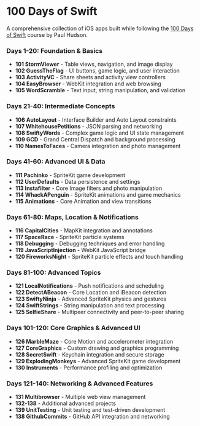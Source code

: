 # 100 Days of Swift

A comprehensive collection of iOS apps built while following the [100 Days of Swift](https://www.hackingwithswift.com/100) course by Paul Hudson.

### **Days 1-20: Foundation & Basics**
- **101 StormViewer** - Table views, navigation, and image display
- **102 GuessTheFlag** - UI buttons, game logic, and user interaction
- **103 ActivityVC** - Share sheets and activity view controllers
- **104 EasyBrowser** - WebKit integration and web browsing
- **105 WordScramble** - Text input, string manipulation, and validation

### **Days 21-40: Intermediate Concepts**
- **106 AutoLayout** - Interface Builder and Auto Layout constraints
- **107 WhitehousePetitions** - JSON parsing and networking
- **108 SwiftyWords** - Complex game logic and UI state management
- **109 GCD** - Grand Central Dispatch and background processing
- **110 NamesToFaces** - Camera integration and photo management

### **Days 41-60: Advanced UI & Data**
- **111 Pachinko** - SpriteKit game development
- **112 UserDefaults** - Data persistence and settings
- **113 Instafilter** - Core Image filters and photo manipulation
- **114 WhackAPenguin** - SpriteKit animations and game mechanics
- **115 Animations** - Core Animation and view transitions

### **Days 61-80: Maps, Location & Notifications**
- **116 CapitalCities** - MapKit integration and annotations
- **117 SpaceRace** - SpriteKit particle systems
- **118 Debugging** - Debugging techniques and error handling
- **119 JavaScriptInjection** - WebKit JavaScript bridge
- **120 FireworksNight** - SpriteKit particle effects and touch handling

### **Days 81-100: Advanced Topics**
- **121 LocalNotifications** - Push notifications and scheduling
- **122 DetectABeacon** - Core Location and iBeacon detection
- **123 SwiftyNinja** - Advanced SpriteKit physics and gestures
- **124 SwiftStrings** - String manipulation and text processing
- **125 SelfieShare** - Multipeer connectivity and peer-to-peer sharing

### **Days 101-120: Core Graphics & Advanced UI**
- **126 MarbleMaze** - Core Motion and accelerometer integration
- **127 CoreGraphics** - Custom drawing and graphics programming
- **128 SecretSwift** - Keychain integration and secure storage
- **129 ExplodingMonkeys** - Advanced SpriteKit game development
- **130 Instruments** - Performance profiling and optimization

### **Days 121-140: Networking & Advanced Features**
- **131 Multibrowser** - Multiple web view management
- **132-138** - Additional advanced projects
- **139 UnitTesting** - Unit testing and test-driven development
- **138 GithubCommits** - GitHub API integration and networking
